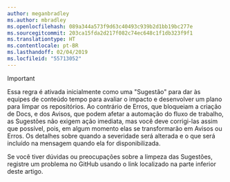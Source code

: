 ```yaml
---
author: meganbradley
ms.author: mbradley
ms.openlocfilehash: 089a344a573f9d63c40493c939b2d1bb19bc277e
ms.sourcegitcommit: 203ca15fda2d217f082c74ec648c1f1db323f9f1
ms.translationtype: HT
ms.contentlocale: pt-BR
ms.lasthandoff: 02/04/2019
ms.locfileid: "55713052"
---
```

> [!IMPORTANT]
> Essa regra é ativada inicialmente como uma "Sugestão" para dar às equipes de conteúdo tempo para avaliar o impacto e desenvolver um plano para limpar os repositórios. Ao contrário de Erros, que bloqueiam a criação de Docs, e dos Avisos, que podem afetar a automação do fluxo de trabalho, as Sugestões não exigem ação imediata, mas você deve corrigi-las assim que possível, pois, em algum momento elas se transformarão em Avisos ou Erros. Os detalhes sobre quando a severidade será alterada e o que será incluído na mensagem quando ela for disponibilizada.
>
> Se você tiver dúvidas ou preocupações sobre a limpeza das Sugestões, registre um problema no GitHub usando o link localizado na parte inferior deste artigo.